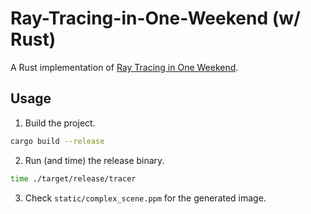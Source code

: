 # Ray-Tracing-in-One-Weekend (w/ Rust)

A Rust implementation of [Ray Tracing in One Weekend](https://raytracing.github.io/books/RayTracingInOneWeekend.html).

## Usage

1. Build the project.

```sh
cargo build --release
```

2. Run (and time) the release binary.

```sh
time ./target/release/tracer
```

3. Check `static/complex_scene.ppm` for the generated image.
